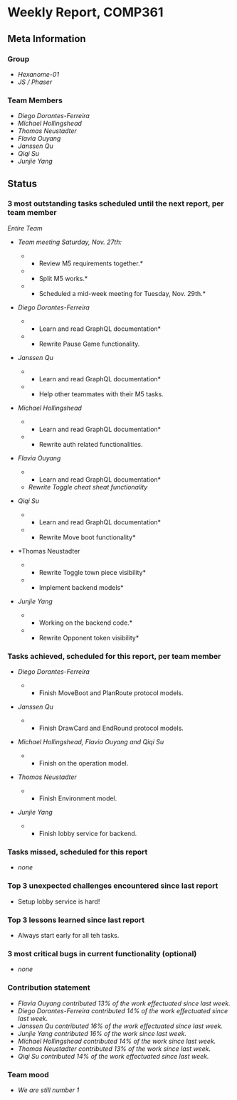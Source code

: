 # Weekly Report, COMP361

## Meta Information

### Group

 * *Hexanome-01*
 * *JS / Phaser*

### Team Members

 * *Diego Dorantes-Ferreira*
 * *Michael Hollingshead*
 * *Thomas Neustadter*
 * *Flavia Ouyang*
 * *Janssen Qu*
 * *Qiqi Su*
 * *Junjie Yang*

## Status

### 3 most outstanding tasks scheduled until the next report, per team member

*Entire Team*
   * *Team meeting Saturday, Nov. 27th:*
     * * Review M5 requirements together.*
     * * Split M5 works.*
     * * Scheduled a mid-week meeting for Tuesday, Nov. 29th.*

 * *Diego Dorantes-Ferreira*
    * * Learn and read GraphQL documentation*
    * * Rewrite Pause Game functionality.
 
 * *Janssen Qu*
     * * Learn and read GraphQL documentation*
     * * Help other teammates with their M5 tasks.
     
 * *Michael Hollingshead*
     * * Learn and read GraphQL documentation*
     * * Rewrite auth related functionalities.


 * *Flavia Ouyang*
     * * Learn and read GraphQL documentation*
     * *Rewrite Toggle cheat sheat functionality*

 * *Qiqi Su*
     * * Learn and read GraphQL documentation*
     * * Rewrite Move boot functionality*

 * *Thomas Neustadter 
     * * Rewrite Toggle town piece visibility*
     * * Implement backend models*

 * *Junjie Yang*
     * * Working on the backend code.*
     * * Rewrite Opponent token visibility*
   



### Tasks achieved, scheduled for this report, per team member

 * *Diego Dorantes-Ferreira*
    * * Finish MoveBoot and PlanRoute protocol models.
 
 * *Janssen Qu*
    * * Finish DrawCard and EndRound protocol models.

 * *Michael Hollingshead, Flavia Ouyang and Qiqi Su*
   * * Finish on the operation model.

 * *Thomas Neustadter*
   * * Finish Environment model.

 * *Junjie Yang*
   * * Finish lobby service for backend.   



### Tasks missed, scheduled for this report

 * *none*

### Top 3 unexpected challenges encountered since last report

 * Setup lobby service is hard!

### Top 3 lessons learned since last report

 * Always start early for all teh tasks.

### 3 most critical bugs in current functionality (optional)

 * *none*

### Contribution statement

 * *Flavia Ouyang contributed 13% of the work effectuated since last week.*
 * *Diego Dorantes-Ferreira contributed 14% of the work effectuated since last week.*
 * *Janssen Qu contributed 16% of the work effectuated since last week.*
 * *Junjie Yang contributed 16% of the work since last week.*
 * *Michael Hollingshead contributed 14% of the work since last week.*
 * *Thomas Neustadter contributed 13% of the work since last week.*
 * *Qiqi Su contributed 14% of the work effectuated since last week.*

### Team mood
 * *We are still number 1*

